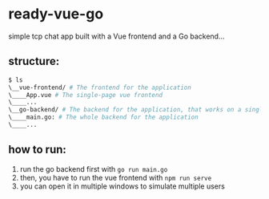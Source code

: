 # ready-vue-go
simple tcp chat app built with a Vue frontend and a Go backend...
## structure:
```bash
$ ls
\__vue-frontend/ # The frontend for the application
\____App.vue # The single-page vue frontend
\____...
\__go-backend/ # The backend for the application, that works on a single main.go file
\____main.go: # The whole backend for the application
\____...
```

## how to run:
1. run the go backend first with `go run main.go`
2. then, you have to run the vue frontend with `npm run serve`
3. you can open it in multiple windows to simulate multiple users
